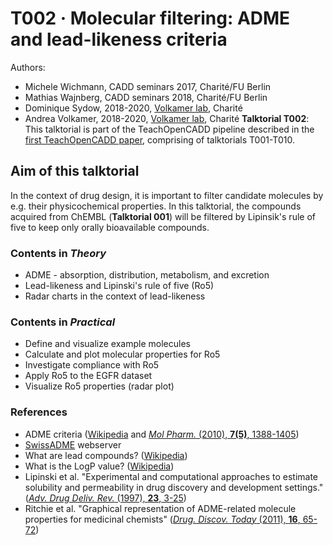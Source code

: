 # T002 · Molecular filtering: ADME and lead-likeness criteria

Authors:

- Michele Wichmann, CADD seminars 2017, Charité/FU Berlin
- Mathias Wajnberg, CADD seminars 2018, Charité/FU Berlin
- Dominique Sydow, 2018-2020, [Volkamer lab](https://volkamerlab.org), Charité
- Andrea Volkamer, 2018-2020, [Volkamer lab](https://volkamerlab.org), Charité
__Talktorial T002__: This talktorial is part of the TeachOpenCADD pipeline described in the [first TeachOpenCADD paper](https://jcheminf.biomedcentral.com/articles/10.1186/s13321-019-0351-x), comprising of talktorials T001-T010.
## Aim of this talktorial

In the context of drug design, it is important to filter candidate molecules by e.g. their physicochemical properties. In this talktorial, the compounds acquired from ChEMBL (__Talktorial 001__) will be filtered by Lipinsik's rule of five to keep only orally bioavailable compounds.
### Contents in _Theory_

* ADME - absorption, distribution, metabolism, and excretion
* Lead-likeness and Lipinski's rule of five (Ro5)
* Radar charts in the context of lead-likeness
### Contents in _Practical_

* Define and visualize example molecules
* Calculate and plot molecular properties for Ro5
* Investigate compliance with Ro5
* Apply Ro5 to the EGFR dataset
* Visualize Ro5 properties (radar plot)
### References

* ADME criteria ([Wikipedia](https://en.wikipedia.org/wiki/ADME) and [<i>Mol Pharm.</i> (2010), <b>7(5)</b>, 1388-1405](https://www.ncbi.nlm.nih.gov/pmc/articles/PMC3025274/))
* [SwissADME](http://www.swissadme.ch/) webserver
* What are lead compounds? ([Wikipedia](https://en.wikipedia.org/wiki/Lead_compound))
* What is the LogP value? ([Wikipedia](https://en.wikipedia.org/wiki/Partition_coefficient))
* Lipinski et al. "Experimental and computational approaches to estimate solubility and permeability in drug discovery and development settings." ([<i>Adv. Drug Deliv. Rev.</i> (1997), <b>23</b>, 3-25](https://www.sciencedirect.com/science/article/pii/S0169409X96004231))
* Ritchie et al. "Graphical representation of ADME-related molecule properties for medicinal chemists" ([<i>Drug. Discov. Today</i> (2011), <b>16</b>, 65-72](https://www.ncbi.nlm.nih.gov/pubmed/21074634))
